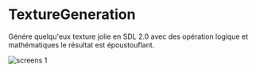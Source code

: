 # TextureGeneration
Génére quelqu'eux texture jolie en SDL 2.0 avec des opération logique et mathématiques le résultat est époustouflant.


![screens 1](screens/1.gif)
